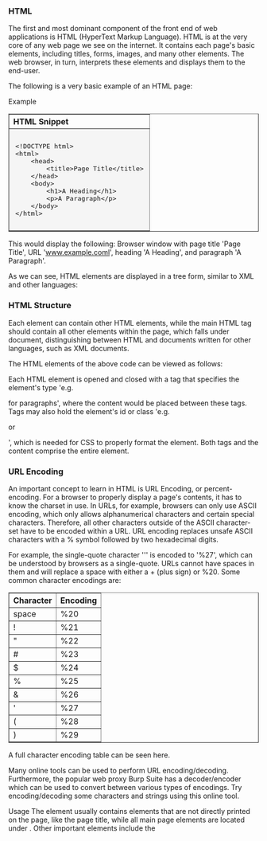 <h3>HTML</h3>

The first and most dominant component of the front end of web applications is HTML (HyperText Markup Language). HTML is at the very core of any web page we see on the internet. It contains each page's basic elements, including titles, forms, images, and many other elements. The web browser, in turn, interprets these elements and displays them to the end-user.

The following is a very basic example of an HTML page:

Example

<table border="1" cellspacing="0" cellpadding="8" style="border-collapse: collapse; width: 100%;">
  <thead>
    <tr>
      <th style="text-align: left;">HTML Snippet</th>
    </tr>
  </thead>
  <tbody>
    <tr>
      <td style="background-color: #f5f5f5; font-family: monospace; white-space: pre; padding: 12px;">
&lt;!DOCTYPE html&gt;
&lt;html&gt;
    &lt;head&gt;
        &lt;title&gt;Page Title&lt;/title&gt;
    &lt;/head&gt;
    &lt;body&gt;
        &lt;h1&gt;A Heading&lt;/h1&gt;
        &lt;p&gt;A Paragraph&lt;/p&gt;
    &lt;/body&gt;
&lt;/html&gt;
      </td>
    </tr>
  </tbody>
</table>

This would display the following: Browser window with page title 'Page Title', URL 'www.example.coml', heading 'A Heading', and paragraph 'A Paragraph'.

As we can see, HTML elements are displayed in a tree form, similar to XML and other languages:

<h3>HTML Structure</h3>

Each element can contain other HTML elements, while the main HTML tag should contain all other elements within the page, which falls under document, distinguishing between HTML and documents written for other languages, such as XML documents.

The HTML elements of the above code can be viewed as follows:

Each HTML element is opened and closed with a tag that specifies the element's type 'e.g. <p> for paragraphs', where the content would be placed between these tags. Tags may also hold the element's id or class 'e.g. <p id='para1'> or <p id='red-paragraphs'>', which is needed for CSS to properly format the element. Both tags and the content comprise the entire element.

<h3> URL Encoding</h3>

An important concept to learn in HTML is URL Encoding, or percent-encoding. For a browser to properly display a page's contents, it has to know the charset in use. In URLs, for example, browsers can only use ASCII encoding, which only allows alphanumerical characters and certain special characters. Therefore, all other characters outside of the ASCII character-set have to be encoded within a URL. URL encoding replaces unsafe ASCII characters with a % symbol followed by two hexadecimal digits.

For example, the single-quote character ''' is encoded to '%27', which can be understood by browsers as a single-quote. URLs cannot have spaces in them and will replace a space with either a + (plus sign) or %20. Some common character encodings are:

<table border="1" cellspacing="0" cellpadding="8">
  <thead>
    <tr>
      <th>Character</th>
      <th>Encoding</th>
    </tr>
  </thead>
  <tbody>
    <tr><td>space</td><td>%20</td></tr>
    <tr><td>!</td><td>%21</td></tr>
    <tr><td>"</td><td>%22</td></tr>
    <tr><td>#</td><td>%23</td></tr>
    <tr><td>$</td><td>%24</td></tr>
    <tr><td>%</td><td>%25</td></tr>
    <tr><td>&amp;</td><td>%26</td></tr>
    <tr><td>'</td><td>%27</td></tr>
    <tr><td>(</td><td>%28</td></tr>
    <tr><td>)</td><td>%29</td></tr>
  </tbody>
</table>

A full character encoding table can be seen here.

Many online tools can be used to perform URL encoding/decoding. Furthermore, the popular web proxy Burp Suite has a decoder/encoder which can be used to convert between various types of encodings. Try encoding/decoding some characters and strings using this online tool.

Usage
The <head> element usually contains elements that are not directly printed on the page, like the page title, while all main page elements are located under <body>. Other important elements include the <style>, which holds the page's CSS code, and the <script>, which holds the JS code of the page, as we will see in the next section.

Each of these elements is called a DOM (Document Object Model). The World Wide Web Consortium (W3C) defines DOM as:

"The W3C Document Object Model (DOM) is a platform and language-neutral interface that allows programs and scripts to dynamically access and update the content, structure, and style of a document."

The DOM standard is separated into 3 parts:

Core DOM - the standard model for all document types
XML DOM - the standard model for XML documents
HTML DOM - the standard model for HTML documents
For example, from the above tree view, we can refer to DOMs as document.head or document.h1, and so on.

Understanding the HTML DOM structure can help us understand where each element we view on the page is located, which enables us to view the source code of a specific element on the page and look for potential issues. We can locate HTML elements by their id, their tag name, or by their class name.

This is also useful when we want to utilize front-end vulnerabilities (like XSS) to manipulate existing elements or create new elements to serve our needs.

Enable step-by-step solutions for all questions

Questions

Answer the question(s) below to complete this Section and earn cubes!

- 1 What is the HTML tag used to show an image?

  <img>

SOURCE:

https://www.w3schools.com/tags/ref_urlencode.ASP

https://portswigger.net/burp

https://www.url-encode-decode.com/

https://en.wikipedia.org/wiki/Document_Object_Model

https://www.w3.org/

https://en.wikipedia.org/wiki/ASCII
